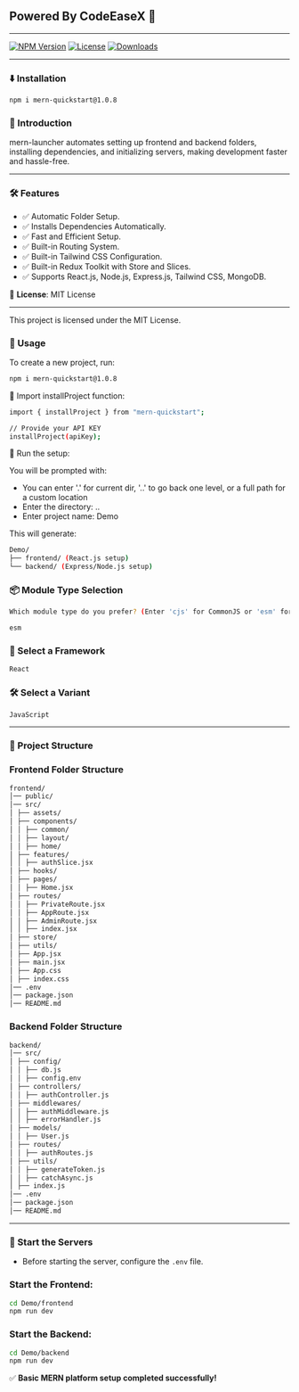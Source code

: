## Powered By CodeEaseX 🚀

---

[![NPM Version](https://img.shields.io/npm/v/mern-quickstart.svg)](https://www.npmjs.com/package/mern-quickstart)
[![License](https://img.shields.io/npm/l/mern-quickstart.svg)](https://github.com/Hrithik450/mern-launcher/blob/main/LICENSE)
[![Downloads](https://img.shields.io/npm/dm/mern-quickstart.svg)](https://www.npmjs.com/package/mern-quickstart)

---

### ⬇️ Installation

```sh
npm i mern-quickstart@1.0.8
```

### 🚀 Introduction

mern-launcher automates setting up frontend and backend folders, installing dependencies, and initializing servers, making development faster and hassle-free.

---

### 🛠 Features

- ✅ Automatic Folder Setup.
- ✅ Installs Dependencies Automatically.
- ✅ Fast and Efficient Setup.
- ✅ Built-in Routing System.
- ✅ Built-in Tailwind CSS Configuration.
- ✅ Built-in Redux Toolkit with Store and Slices.
- ✅ Supports React.js, Node.js, Express.js, Tailwind CSS, MongoDB.

📜 **License**: MIT License

---

This project is licensed under the MIT License.

### 🎯 Usage

To create a new project, run:

```sh
npm i mern-quickstart@1.0.8
```

📌 Import installProject function:

```sh
import { installProject } from "mern-quickstart";

// Provide your API KEY
installProject(apiKey);
```

🚀 Run the setup:

You will be prompted with:

- You can enter '.' for current dir, '..' to go back one level, or a full path for a custom location
- Enter the directory: ..
- Enter project name: Demo

This will generate:

```sh
Demo/
├── frontend/ (React.js setup)
└── backend/ (Express/Node.js setup)
```

### 📦 Module Type Selection

```sh
Which module type do you prefer? (Enter 'cjs' for CommonJS or 'esm' for ES Module):
```

```sh
esm
```

### 🎨 Select a Framework

```sh
React
```

### 🛠 Select a Variant

```sh
JavaScript
```

---

### 📂 Project Structure

### **Frontend Folder Structure**

```sh
frontend/
│── public/
│── src/
│ ├── assets/
│ ├── components/
│ │ ├── common/
│ │ ├── layout/
│ │ ├── home/
│ ├── features/
│ │ ├── authSlice.jsx
│ ├── hooks/
│ ├── pages/
│ │ ├── Home.jsx
│ ├── routes/
│ │ ├── PrivateRoute.jsx
│ │ ├── AppRoute.jsx
│ │ ├── AdminRoute.jsx
│ │ ├── index.jsx
│ ├── store/
│ ├── utils/
│ ├── App.jsx
│ ├── main.jsx
│ ├── App.css
│ ├── index.css
│── .env
│── package.json
│── README.md
```

### **Backend Folder Structure**

```sh
backend/
│── src/
│ ├── config/
│ │ ├── db.js
│ │ ├── config.env
│ ├── controllers/
│ │ ├── authController.js
│ ├── middlewares/
│ │ ├── authMiddleware.js
│ │ ├── errorHandler.js
│ ├── models/
│ │ ├── User.js
│ ├── routes/
│ │ ├── authRoutes.js
│ ├── utils/
│ │ ├── generateToken.js
│ │ ├── catchAsync.js
│ ├── index.js
│── .env
│── package.json
│── README.md
```

---

### 🚀 Start the Servers

- Before starting the server, configure the `.env` file.

### Start the Frontend:

```sh
cd Demo/frontend
npm run dev
```

### Start the Backend:

```sh
cd Demo/backend
npm run dev
```

✅ **Basic MERN platform setup completed successfully!**
